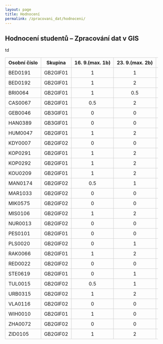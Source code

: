 ```yaml
---
layout: page
title: Hodnocení
permalink: /zpracovani_dat/hodnoceni/
---
```


<h2>Hodnocení studentů – Zpracování dat v GIS</h2>

<style>
table { width: 100%; border-collapse: collapse; overflow-x: auto; display: block; }
th, td { border: 1px solid #ccc; padding: 6px 10px; text-align: center; white-space: nowrap; }
th:first-child, td:first-child { text-align: left; }
</style>

<table>
  <thead>
    <tr>
      <th>Osobní číslo</th>
      <th>Skupina</th>
      <th>16. 9.(max. 1b)</th>
      <th>23. 9.(max. 2b)</th>
      <th>30. 9.(max. 2b)</th>
      <th>7. 10.(max. 1b)</th>
      <th>14. 10.(max. 2b)</th>
      <th>21. 10.</th>
      <th>28. 10.(max. 2b)</th>
      <th>4. 11.(max. 2b)</th>
      <th>11. 11.(max. 2b)</th>
      <th>18. 11.(max. 3b)</th>
      <th>25. 11.(max. 3b)</th>
      <th>2. 12.(max. 3b)</th>
      <th>Mapová algebra (max.5b)</th>
      <th>Autokorekce (max.5b)</th>
    </tr>
  </thead>
  <tbody>
    <tr><td>BED0191</td><td>GB2GIF01</td><td>1</td><td>1</td><td>2</td><td>1</td><td>0</td><td>0</td><td>0</td><td>0</td><td>0</td><td>0</td><td>0</td><td>0</td></tr>
    <tr><td>BED0192</td><td>GB2GIF01</td><td>1</td><td>2</td><td>2</td><td>1</td><td>0</td><td>0</td><td>0</td><td>0</td><td>0</td><td>0</td><td>0</td><td>0</td></tr>
    <tr><td>BRI0064</td><td>GB2GIF01</td><td>1</td><td>0.5</td><td>2</td><td>0</td><td>0</td><td>0</td><td>0</td><td>0</td><td>0</td><td>0</td><td>0</td><td>0</td></tr>
    <tr><td>CAS0067</td><td>GB2GIF01</td><td>0.5</td><td>2</td><td>2</td><td>1</td><td>0</td><td>0</td><td>0</td><td>0</td><td>0</td><td>0</td><td>0</td><td>0</td></tr>
    <tr><td>GEB0046</td><td>GB3GIF01</td><td>0</td><td>0</td><td>0</td><td>0</td><td>0</td><td>0</td><td>0</td><td>0</td><td>0</td><td>0</td><td>0</td><td>0</td></tr>
    <tr><td>HAN0389</td><td>GB3GIF01</td><td>0</td><td>0</td><td>0</td><td>0</td><td>0</td><td>0</td><td>0</td><td>0</td><td>0</td><td>0</td><td>0</td><td>0</td></tr>
    <tr><td>HUM0047</td><td>GB2GIF01</td><td>1</td><td>2</td><td>2</td><td>1</td><td>0</td><td>0</td><td>0</td><td>0</td><td>0</td><td>0</td><td>0</td><td>0</td></tr>
    <tr><td>KDY0007</td><td>GB2GIF02</td><td>0</td><td>0</td><td>0</td><td>0</td><td>0</td><td>0</td><td>0</td><td>0</td><td>0</td><td>0</td><td>0</td><td>0</td></tr>
    <tr><td>KOP0291</td><td>GB2GIF01</td><td>1</td><td>2</td><td>2</td><td>1</td><td>0</td><td>0</td><td>0</td><td>0</td><td>0</td><td>0</td><td>0</td><td>0</td></tr>
    <tr><td>KOP0292</td><td>GB2GIF01</td><td>1</td><td>2</td><td>2</td><td>1</td><td>0</td><td>0</td><td>0</td><td>0</td><td>0</td><td>0</td><td>0</td><td>0</td></tr>
    <tr><td>KOU0209</td><td>GB2GIF01</td><td>1</td><td>2</td><td>2</td><td>1</td><td>0</td><td>0</td><td>0</td><td>0</td><td>0</td><td>0</td><td>0</td><td>0</td></tr>
    <tr><td>MAN0174</td><td>GB2GIF02</td><td>0.5</td><td>1</td><td>2</td><td>1</td><td>0</td><td>0</td><td>0</td><td>0</td><td>0</td><td>0</td><td>0</td><td>0</td></tr>
    <tr><td>MAR1033</td><td>GB2GIF02</td><td>0</td><td>0</td><td>0</td><td>0</td><td>0</td><td>0</td><td>0</td><td>0</td><td>0</td><td>0</td><td>0</td><td>0</td></tr>
    <tr><td>MIK0575</td><td>GB2GIF02</td><td>0</td><td>0</td><td>0</td><td>0</td><td>0</td><td>0</td><td>0</td><td>0</td><td>0</td><td>0</td><td>0</td><td>0</td></tr>
    <tr><td>MIS0106</td><td>GB2GIF02</td><td>1</td><td>2</td><td>2</td><td>0</td><td>0</td><td>0</td><td>0</td><td>0</td><td>0</td><td>0</td><td>0</td><td>0</td></tr>
    <tr><td>NUR0013</td><td>GB2GIF02</td><td>0</td><td>0</td><td>0</td><td>0</td><td>0</td><td>0</td><td>0</td><td>0</td><td>0</td><td>0</td><td>0</td><td>0</td></tr>
    <tr><td>PES0101</td><td>GB2GIF01</td><td>0</td><td>0</td><td>0</td><td>0</td><td>0</td><td>0</td><td>0</td><td>0</td><td>0</td><td>0</td><td>0</td><td>0</td></tr>
    <tr><td>PLS0020</td><td>GB2GIF02</td><td>0</td><td>1</td><td>2</td><td>1</td><td>0</td><td>0</td><td>0</td><td>0</td><td>0</td><td>0</td><td>0</td><td>0</td></tr>
    <tr><td>RAK0066</td><td>GB2GIF01</td><td>1</td><td>2</td><td>2</td><td>1</td><td>0</td><td>0</td><td>0</td><td>0</td><td>0</td><td>0</td><td>0</td><td>0</td><td>5</td>td</tr>
    <tr><td>RED0022</td><td>GB2GIF02</td><td>0</td><td>0</td><td>0</td><td>0</td><td>0</td><td>0</td><td>0</td><td>0</td><td>0</td><td>0</td><td>0</td><td>0</td></tr>
    <tr><td>STE0619</td><td>GB2GIF01</td><td>0</td><td>1</td><td>2</td><td>1</td><td>0</td><td>0</td><td>0</td><td>0</td><td>0</td><td>0</td><td>0</td><td>0</td></tr>
    <tr><td>TUL0015</td><td>GB2GIF02</td><td>0.5</td><td>1</td><td>2</td><td>1</td><td>0</td><td>0</td><td>0</td><td>0</td><td>0</td><td>0</td><td>0</td><td>0</td></tr>
    <tr><td>URB0315</td><td>GB2GIF02</td><td>1</td><td>2</td><td>2</td><td>1</td><td>0</td><td>0</td><td>0</td><td>0</td><td>0</td><td>0</td><td>0</td><td>0</td></tr>
    <tr><td>VLA0116</td><td>GB2GIF02</td><td>0</td><td>0</td><td>0</td><td>0</td><td>0</td><td>0</td><td>0</td><td>0</td><td>0</td><td>0</td><td>0</td><td>0</td></tr>
    <tr><td>WIH0010</td><td>GB2GIF01</td><td>1</td><td>0</td><td>2</td><td>1</td><td>0</td><td>0</td><td>0</td><td>0</td><td>0</td><td>0</td><td>0</td><td>0</td></tr>
    <tr><td>ZHA0072</td><td>GB2GIF02</td><td>0</td><td>0</td><td>0</td><td>0</td><td>0</td><td>0</td><td>0</td><td>0</td><td>0</td><td>0</td><td>0</td><td>0</td></tr>
    <tr><td>ZID0105</td><td>GB2GIF02</td><td>1</td><td>2</td><td>0</td><td>1</td><td>0</td><td>0</td><td>0</td><td>0</td><td>0</td><td>0</td><td>0</td><td>0</td></tr>
  </tbody>
</table>
